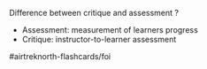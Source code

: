 Difference between critique and assessment
?
- Assessment: measurement of learners progress
- Critique: instructor-to-learner assessment


#airtreknorth-flashcards/foi 